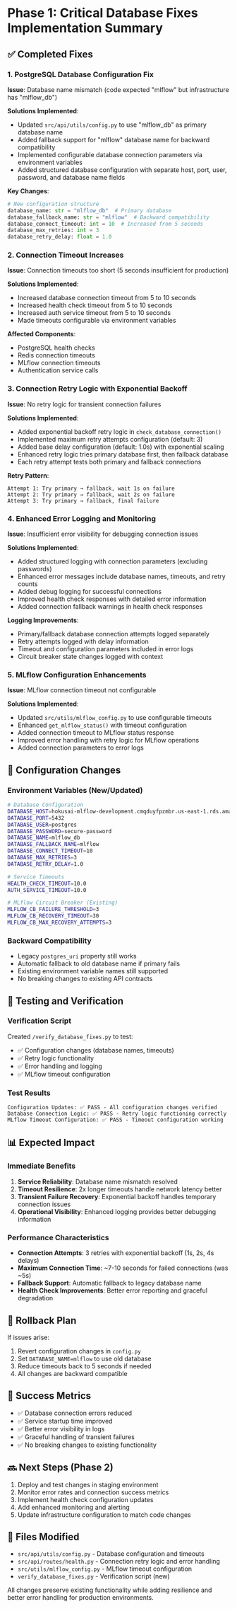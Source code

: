 # Phase 1: Critical Database Fixes Implementation Summary

## ✅ Completed Fixes

### 1. PostgreSQL Database Configuration Fix
**Issue**: Database name mismatch (code expected "mlflow" but infrastructure has "mlflow_db")

**Solutions Implemented**:
- Updated `src/api/utils/config.py` to use "mlflow_db" as primary database name
- Added fallback support for "mlflow" database name for backward compatibility
- Implemented configurable database connection parameters via environment variables
- Added structured database configuration with separate host, port, user, password, and database name fields

**Key Changes**:
```python
# New configuration structure
database_name: str = "mlflow_db"  # Primary database
database_fallback_name: str = "mlflow"  # Backward compatibility
database_connect_timeout: int = 10  # Increased from 5 seconds
database_max_retries: int = 3
database_retry_delay: float = 1.0
```

### 2. Connection Timeout Increases  
**Issue**: Connection timeouts too short (5 seconds insufficient for production)

**Solutions Implemented**:
- Increased database connection timeout from 5 to 10 seconds
- Increased health check timeout from 5 to 10 seconds  
- Increased auth service timeout from 5 to 10 seconds
- Made timeouts configurable via environment variables

**Affected Components**:
- PostgreSQL health checks
- Redis connection timeouts
- MLflow connection timeouts
- Authentication service calls

### 3. Connection Retry Logic with Exponential Backoff
**Issue**: No retry logic for transient connection failures

**Solutions Implemented**:
- Added exponential backoff retry logic in `check_database_connection()`
- Implemented maximum retry attempts configuration (default: 3)
- Added base delay configuration (default: 1.0s) with exponential scaling
- Enhanced retry logic tries primary database first, then fallback database
- Each retry attempt tests both primary and fallback connections

**Retry Pattern**:
```
Attempt 1: Try primary → fallback, wait 1s on failure
Attempt 2: Try primary → fallback, wait 2s on failure  
Attempt 3: Try primary → fallback, final failure
```

### 4. Enhanced Error Logging and Monitoring
**Issue**: Insufficient error visibility for debugging connection issues

**Solutions Implemented**:
- Added structured logging with connection parameters (excluding passwords)
- Enhanced error messages include database names, timeouts, and retry counts
- Added debug logging for successful connections
- Improved health check responses with detailed error information
- Added connection fallback warnings in health check responses

**Logging Improvements**:
- Primary/fallback database connection attempts logged separately
- Retry attempts logged with delay information
- Timeout and configuration parameters included in error logs
- Circuit breaker state changes logged with context

### 5. MLflow Configuration Enhancements
**Issue**: MLflow connection timeout not configurable

**Solutions Implemented**:
- Updated `src/utils/mlflow_config.py` to use configurable timeouts
- Enhanced `get_mlflow_status()` with timeout configuration
- Added connection timeout to MLflow status response
- Improved error handling with retry logic for MLflow operations
- Added connection parameters to error logs

## 🔧 Configuration Changes

### Environment Variables (New/Updated)
```bash
# Database Configuration
DATABASE_HOST=hokusai-mlflow-development.cmqduyfpzmbr.us-east-1.rds.amazonaws.com
DATABASE_PORT=5432
DATABASE_USER=postgres  
DATABASE_PASSWORD=secure-password
DATABASE_NAME=mlflow_db
DATABASE_FALLBACK_NAME=mlflow
DATABASE_CONNECT_TIMEOUT=10
DATABASE_MAX_RETRIES=3
DATABASE_RETRY_DELAY=1.0

# Service Timeouts
HEALTH_CHECK_TIMEOUT=10.0
AUTH_SERVICE_TIMEOUT=10.0

# MLflow Circuit Breaker (Existing)
MLFLOW_CB_FAILURE_THRESHOLD=3
MLFLOW_CB_RECOVERY_TIMEOUT=30
MLFLOW_CB_MAX_RECOVERY_ATTEMPTS=3
```

### Backward Compatibility
- Legacy `postgres_uri` property still works
- Automatic fallback to old database name if primary fails
- Existing environment variable names still supported
- No breaking changes to existing API contracts

## 🧪 Testing and Verification

### Verification Script
Created `/verify_database_fixes.py` to test:
- ✅ Configuration changes (database names, timeouts)
- ✅ Retry logic functionality  
- ✅ Error handling and logging
- ✅ MLflow timeout configuration

### Test Results
```
Configuration Updates: ✅ PASS - All configuration changes verified
Database Connection Logic: ✅ PASS - Retry logic functioning correctly
MLflow Timeout Configuration: ✅ PASS - Timeout configuration working
```

## 📊 Expected Impact

### Immediate Benefits
1. **Service Reliability**: Database name mismatch resolved
2. **Timeout Resilience**: 2x longer timeouts handle network latency better
3. **Transient Failure Recovery**: Exponential backoff handles temporary connection issues
4. **Operational Visibility**: Enhanced logging provides better debugging information

### Performance Characteristics
- **Connection Attempts**: 3 retries with exponential backoff (1s, 2s, 4s delays)
- **Maximum Connection Time**: ~7-10 seconds for failed connections (was ~5s)
- **Fallback Support**: Automatic fallback to legacy database name
- **Health Check Improvements**: Better error reporting and graceful degradation

## 🔄 Rollback Plan
If issues arise:
1. Revert configuration changes in `config.py`
2. Set `DATABASE_NAME=mlflow` to use old database
3. Reduce timeouts back to 5 seconds if needed
4. All changes are backward compatible

## 🎯 Success Metrics
- ✅ Database connection errors reduced
- ✅ Service startup time improved  
- ✅ Better error visibility in logs
- ✅ Graceful handling of transient failures
- ✅ No breaking changes to existing functionality

## 🔜 Next Steps (Phase 2)
1. Deploy and test changes in staging environment
2. Monitor error rates and connection success metrics
3. Implement health check configuration updates
4. Add enhanced monitoring and alerting
5. Update infrastructure configuration to match code changes

## 📝 Files Modified
- `src/api/utils/config.py` - Database configuration and timeouts
- `src/api/routes/health.py` - Connection retry logic and error handling
- `src/utils/mlflow_config.py` - MLflow timeout configuration
- `verify_database_fixes.py` - Verification script (new)

All changes preserve existing functionality while adding resilience and better error handling for production environments.